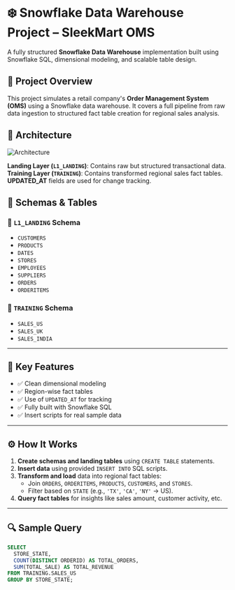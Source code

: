 # ❄️ Snowflake Data Warehouse Project – SleekMart OMS

A fully structured **Snowflake Data Warehouse** implementation built using Snowflake SQL, dimensional modeling, and scalable table design.

## 📌 Project Overview

This project simulates a retail company's **Order Management System (OMS)** using a Snowflake data warehouse. It covers a full pipeline from raw data ingestion to structured fact table creation for regional sales analysis.

## 🧱 Architecture

![Architecture](architecture_diagram.png)

 **Landing Layer (`L1_LANDING`)**: Contains raw but structured transactional data.
 **Training Layer (`TRAINING`)**: Contains transformed regional sales fact tables.
 **UPDATED_AT** fields are used for change tracking.

## 📂 Schemas & Tables

### 🔹 `L1_LANDING` Schema
- `CUSTOMERS`
- `PRODUCTS`
- `DATES`
- `STORES`
- `EMPLOYEES`
- `SUPPLIERS`
- `ORDERS`
- `ORDERITEMS`

### 🔹 `TRAINING` Schema
- `SALES_US`
- `SALES_UK`
- `SALES_INDIA`

---

## 🧪 Key Features

- ✅ Clean dimensional modeling
- ✅ Region-wise fact tables
- ✅ Use of `UPDATED_AT` for tracking
- ✅ Fully built with Snowflake SQL
- ✅ Insert scripts for real sample data

---

## ⚙️ How It Works

1. **Create schemas and landing tables** using `CREATE TABLE` statements.
2. **Insert data** using provided `INSERT INTO` SQL scripts.
3. **Transform and load** data into regional fact tables:
   - Join `ORDERS`, `ORDERITEMS`, `PRODUCTS`, `CUSTOMERS`, and `STORES`.
   - Filter based on `STATE` (e.g., `'TX'`, `'CA'`, `'NY'` → US).
4. **Query fact tables** for insights like sales amount, customer activity, etc.

---

## 🔍 Sample Query

```sql
SELECT
  STORE_STATE,
  COUNT(DISTINCT ORDERID) AS TOTAL_ORDERS,
  SUM(TOTAL_SALE) AS TOTAL_REVENUE
FROM TRAINING.SALES_US
GROUP BY STORE_STATE;
